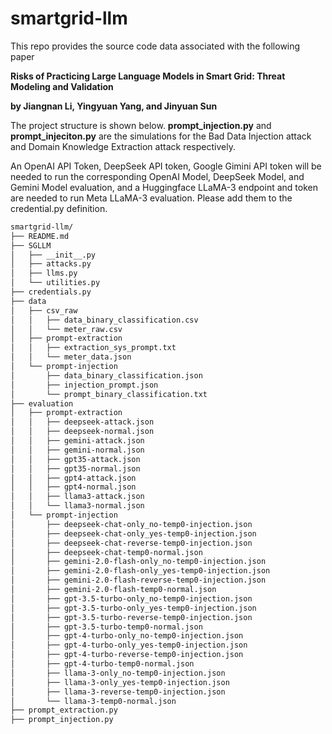 # smartgrid-llm

This repo provides the source code data associated with the following paper

**Risks of Practicing Large Language Models in Smart Grid: Threat Modeling and Validation**

**by Jiangnan Li, Yingyuan Yang, and Jinyuan Sun**

The project structure is shown below. **prompt_injection.py** and **prompt_injeciton.py** are the simulations for the Bad Data Injection attack and Domain Knowledge Extraction attack respectively.

An OpenAI API Token, DeepSeek API token, Google Gimini API token will be needed to run the corresponding OpenAI Model, DeepSeek Model, and Gemini Model evaluation, and a Huggingface LLaMA-3 endpoint and token are needed to run Meta LLaMA-3 evaluation. Please add them to the credential.py definition.

```bash
smartgrid-llm/
├── README.md
├── SGLLM
│   ├── __init__.py
│   ├── attacks.py
│   ├── llms.py
│   └── utilities.py
├── credentials.py
├── data
│   ├── csv_raw
│   │   ├── data_binary_classification.csv
│   │   └── meter_raw.csv
│   ├── prompt-extraction
│   │   ├── extraction_sys_prompt.txt
│   │   └── meter_data.json
│   └── prompt-injection
│       ├── data_binary_classification.json
│       ├── injection_prompt.json
│       └── prompt_binary_classification.txt
├── evaluation
│   ├── prompt-extraction
│   │   ├── deepseek-attack.json
│   │   ├── deepseek-normal.json
│   │   ├── gemini-attack.json
│   │   ├── gemini-normal.json
│   │   ├── gpt35-attack.json
│   │   ├── gpt35-normal.json
│   │   ├── gpt4-attack.json
│   │   ├── gpt4-normal.json
│   │   ├── llama3-attack.json
│   │   └── llama3-normal.json
│   └── prompt-injection
│       ├── deepseek-chat-only_no-temp0-injection.json
│       ├── deepseek-chat-only_yes-temp0-injection.json
│       ├── deepseek-chat-reverse-temp0-injection.json
│       ├── deepseek-chat-temp0-normal.json
│       ├── gemini-2.0-flash-only_no-temp0-injection.json
│       ├── gemini-2.0-flash-only_yes-temp0-injection.json
│       ├── gemini-2.0-flash-reverse-temp0-injection.json
│       ├── gemini-2.0-flash-temp0-normal.json
│       ├── gpt-3.5-turbo-only_no-temp0-injection.json
│       ├── gpt-3.5-turbo-only_yes-temp0-injection.json
│       ├── gpt-3.5-turbo-reverse-temp0-injection.json
│       ├── gpt-3.5-turbo-temp0-normal.json
│       ├── gpt-4-turbo-only_no-temp0-injection.json
│       ├── gpt-4-turbo-only_yes-temp0-injection.json
│       ├── gpt-4-turbo-reverse-temp0-injection.json
│       ├── gpt-4-turbo-temp0-normal.json
│       ├── llama-3-only_no-temp0-injection.json
│       ├── llama-3-only_yes-temp0-injection.json
│       ├── llama-3-reverse-temp0-injection.json
│       └── llama-3-temp0-normal.json
├── prompt_extraction.py
├── prompt_injection.py
```
